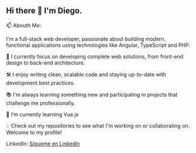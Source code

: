 ## Hi there 👋 I'm Diego. 


📫 Abouth Me:


I'm a full-stack web developer, passionate about building modern, functional applications using technologies like Angular, TypeScript and PHP.

🚀 I currently focus on developing complete web solutions, from front-end design to back-end architecture.

🛠️ I enjoy writing clean, scalable code and staying up-to-date with development best practices.

📚 I'm always learning something new and participating in projects that challenge me professionally.

🌱 I’m currently learning Vue.js

💡 Check out my repositories to see what I'm working on or collaborating on. Welcome to my profile!

LinkedIn: [Sígueme en LinkedIn](https://www.linkedin.com/in/diego-juarez-romero/)
